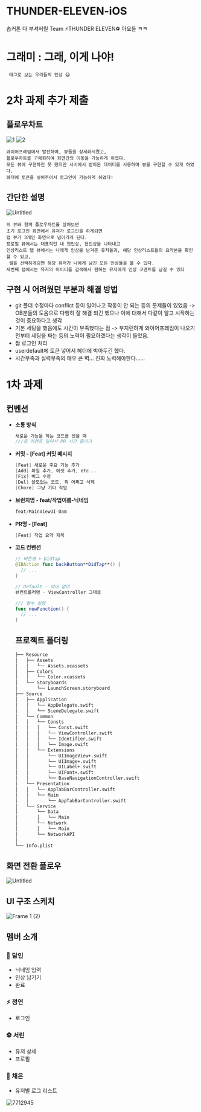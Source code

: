 # THUNDER-ELEVEN-iOS
솝커톤 다 부셔버릴 Team ⚡️THUNDER ELEVEN⚽️ 아요들 ㅋㅋ

# 그래미 : 그래, 이게 나야!
```
 태그로 보는 우리들의 인상 😃
```

# 2차 과제 추가 제출
## 플로우차트
![1](https://user-images.githubusercontent.com/109775321/202874987-c8531974-5d7e-464e-9b1f-def1a1d2e6d6.png)
![2](https://user-images.githubusercontent.com/109775321/202874989-5342abdd-4ac6-433d-8662-d5bdcb483152.png)
```
와이어프레임에서 발전하여, 뷰들을 상세화시켰고, 
플로우차트를 구체화하여 화면간의 이동을 가능하게 하였다.
모든 뷰에 구현하진 못 했지만 서버에서 받아온 데이터를 사용하여 뷰를 구현할 수 있게 하였다.
헤더에 토큰을 넣어주어서 로그인이 가능하게 하였다!
```

## 간단한 설명
![Untitled](https://user-images.githubusercontent.com/109775321/202875004-f43ea050-214a-4a0f-b72f-b58e0fa08de3.png)
```
위 뷰와 함께 플로우차트를 살펴보면 
초기 로그인 화면에서 유저가 로그인을 하게되면 
탭 뷰가 3개인 화면으로 넘어가게 된다.
프로필 뷰에서는 대표적인 내 첫인상, 현인상을 나타내고
인상리스트 탭 뷰에서는 나에게 인상을 남겨준 유저들과, 해당 인상리스트들의 요약본을 확인할 수 있고,
 셀을 선택하게되면 해당 유저가 나에게 남긴 모든 인상들을 볼 수 있다.
세번째 탭에서는 유저의 아이디를 검색해서 원하는 유저에게 인상 코멘트를 남길 수 있다
```

## 구현 시 어려웠던 부분과 해결 방법
* git 폴더 수정마다 conflict 등이 일어나고 작동이 안 되는 등의 문제들이 있었음 -> OB분들의 도움으로 다행히 잘 해결 되긴 했으나 이에 대해서 다같이 알고 시작하는 것이 중요하다고 생각
* 기본 세팅을 했음에도 시간이 부족했다는 점 -> 부지런하게 와이어프레임이 나오기 전부터 세팅을 짜는 등의 노력이 필요하겠다는 생각이 들었음.
* 짭 로그인 처리
* userdefault에 토큰 넣어서 헤더에 박아두긴 했다.
* 시간부족과 실력부족의 매우 큰 벽… 진짜 노력해야한다……

# 1차 과제
## 컨벤션

- **소통 방식**
    
    ```swift
    새로운 기능을 하는 코드를 썼을 때
    ///로 커멘트 달아서 PR 시간 줄이기
    ```
    
- **커밋 - [Feat] 커밋 메시지**
    
    ```swift
    [Feat] 새로운 주요 기능 추가
    [Add] 파일 추가, 에셋 추가, etc...
    [Fix] 버그 수정
    [Del] 쓸모없는 코드, 뭐 어쩌고 삭제
    [Chore] 그냥 기타 작업 
    ```
    
- **브런치명 - feat/작업이름-닉네임**
    
    ```swift
    feat/MainViewUI-Dam
    ```
    
- **PR명 - [Feat]**
    
    ```swift
    [Feat] 작업 요약 제목
    ```

- **코드 컨벤션**
  ```swift
  // 버튼명 + DidTap
  @IBAction func backButton**DidTap**() {
    // ...
  }

  // Default - 약어 없이
  뷰컨트롤러명 - ViewController 그대로

  /// 함수 설명
  func newFunction() {
    // ...
  }
  ```
  
  ## 프로젝트 폴더링

  ```bash
  ├── Resource
  │   ├── Assets
  │   │   └── Assets.xcassets
  │   ├── Colors
  │   │   └── Color.xcassets
  │   └── Storyboards
  │       └── LaunchScreen.storyboard
  ├── Source
  │   ├── Application
  │   │   └── AppDelegate.swift
  │   │   └── SceneDelegate.swift
  │   └── Common
  │   │   └── Consts
  │   │   │   └── Const.swift
  │   │   │   └── ViewController.swift
  │   │   │   └── Identifier.swift
  │   │   │   └── Image.swift
  │   │   └── Extensions
  │   │       └── UIImageView+.swift
  │   │       └── UIImage+.swift
  │   │       └── UILabel+.swift
  │   │       └── UIFont+.swift
  │   │       └── BaseNavigationController.swift
  │   └── Presentation
  │   │   └── AppTabBarController.swift
  │   │   └── Main
  │   │       └── AppTabBarController.swift
  │   └── Service
  │       └── Data
  │       │   └── Main
  │       └── Network
  │       │   └── Main
  │       └── NetworkAPI
  │
  └── Info.plist
  ```

## 화면 전환 플로우

![Untitled](https://user-images.githubusercontent.com/75439868/202864459-71a0ea6e-593c-4c2d-a19a-a630717914b7.png)

## UI 구조 스케치
![Frame 1 (2)](https://user-images.githubusercontent.com/109775321/202874870-df89261f-955a-4697-8394-90fa20610831.png)



## 멤버 소개
### 🥊 담인
- 닉네임 입력
- 인상 남기기
- 완료
### ⚡️ 정연
- 로그인
### ⚽️ 서린
- 유저 상세
- 프로필
### 🥅 채은
- 유저별 로그 리스트


![7712945](https://user-images.githubusercontent.com/75439868/202626809-ee310f5f-18fb-4b1d-8d2d-e87c46ca4aa1.jpeg)

